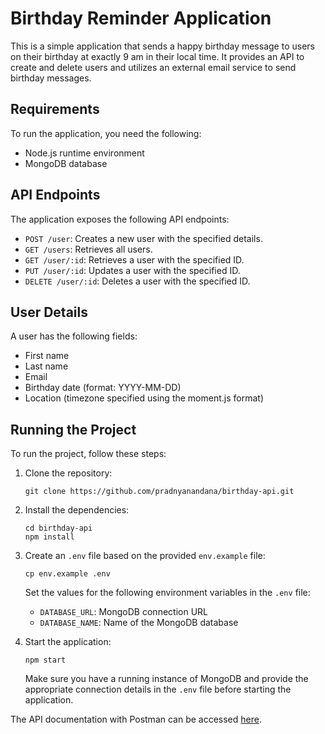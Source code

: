 # Birthday Reminder Application

This is a simple application that sends a happy birthday message to users on their birthday at exactly 9 am in their local time. It provides an API to create and delete users and utilizes an external email service to send birthday messages.

## Requirements

To run the application, you need the following:

- Node.js runtime environment
- MongoDB database

## API Endpoints

The application exposes the following API endpoints:

- `POST /user`: Creates a new user with the specified details.
- `GET /users`: Retrieves all users.
- `GET /user/:id`: Retrieves a user with the specified ID.
- `PUT /user/:id`: Updates a user with the specified ID.
- `DELETE /user/:id`: Deletes a user with the specified ID.

## User Details

A user has the following fields:

- First name
- Last name
- Email
- Birthday date (format: YYYY-MM-DD)
- Location (timezone specified using the moment.js format)

## Running the Project

To run the project, follow these steps:

1. Clone the repository:

   ```shell
   git clone https://github.com/pradnyanandana/birthday-api.git
   ```

2. Install the dependencies:

   ```shell
   cd birthday-api
   npm install
   ```

3. Create an `.env` file based on the provided `env.example` file:

   ```shell
   cp env.example .env
   ```

   Set the values for the following environment variables in the `.env` file:

   - `DATABASE_URL`: MongoDB connection URL
   - `DATABASE_NAME`: Name of the MongoDB database

4. Start the application:

   ```shell
   npm start
   ```

   Make sure you have a running instance of MongoDB and provide the appropriate connection details in the `.env` file before starting the application.

The API documentation with Postman can be accessed [here](https://www.postman.com/galactic-firefly-138065/workspace/birthday-reminder/collection/2534395-a92ced8a-d5f1-4ef8-9ac1-21f1ec6fdd54?action=share&creator=2534395).